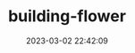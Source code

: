 ---
date: 2023-03-02 22:42:09
imageOriginalPath: photographs/building-flower-image-716cb865
imagePreviewPath: photographs/building-flower-preview-649a674b
photoCamera: Minolta SR-T Super
photoColor: colored
photoDate: 2017-01
photoFilm: Fujifilm 200
photoLens: ''
photoLocation: Arnavutkoy, Istanbul, Turkiye
photoSource: analog
photoType: building
title: building-flower
translationKey: null
---